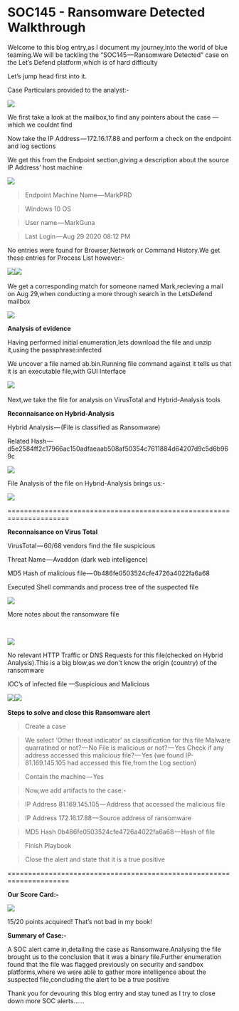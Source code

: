 # SOC145 - Ransomware Detected Walkthrough

Welcome to this blog entry,as I document my journey,into the world of blue teaming.We will be tackling the “SOC145 — Ransomware Detected” case on the Let’s Defend platform,which is of hard difficulty

Let’s jump head first into it.

Case Particulars provided to the analyst:-

![](https://cdn-images-1.medium.com/max/1000/0\*pFsfqeuj6ztYVXG1)

We first take a look at the mailbox,to find any pointers about the case —which we couldnt find

Now take the IP Address — 172.16.17.88 and perform a check on the endpoint and log sections

We get this from the Endpoint section,giving a description about the source IP Address’ host machine​

![​](https://cdn-images-1.medium.com/max/1000/0\*VqWijjynjbcW2TSS)

> Endpoint Machine Name — MarkPRD

> Windows 10 OS

> User name — MarkGuna&#x20;

> Last Login — Aug 29 2020 08:12 PM

No entries were found for Browser,Network or Command History.We get these entries for Process List however:-

​![](https://cdn-images-1.medium.com/max/1000/0\*myZhuPhg5evsUWM4)![](https://cdn-images-1.medium.com/max/1000/0\*43o1hhwj1bOnjity)

We get a corresponding match for someone named Mark,recieving a mail on Aug 29,when conducting a more through search in the LetsDefend mailbox​

![](https://cdn-images-1.medium.com/max/1000/0\*ZCWvvFp27Hi8RuAr)

​**Analysis of evidence**

Having performed initial enumeration,lets download the file and unzip it,using the passphrase:infected

We uncover a file named ab.bin.Running file command against it tells us that it is an executable file,with GUI Interface

​![](https://cdn-images-1.medium.com/max/1000/0\*78m7i2fZ3Jr2vkHs)

Next,we take the file for analysis on VirusTotal and Hybrid-Analysis tools

**Reconnaisance on Hybrid-Analysis**

Hybrid Analysis — (File is classified as Ransomware)

Related Hash — d5e2584ff2c17966ac150adfaeaab508af50354c7611884d64207d9c5d6b969c​

![](https://cdn-images-1.medium.com/max/1000/0\*-I5\_\_yHAWSDhdTRC)

File Analysis of the file on Hybrid-Analysis brings us:-

![](https://cdn-images-1.medium.com/max/1000/0\*Q2GkYsmfdTePd9hu)

\=====================================================================

**Reconnaisance on Virus Total**

VirusTotal — 60/68 vendors find the file suspicious

Threat Name — Avaddon (dark web intelligence)

MD5 Hash of malicious file — 0b486fe0503524cfe4726a4022fa6a68

Executed Shell commands and process tree of the suspected file

![](https://cdn-images-1.medium.com/max/1000/0\*iSUI62NQ3Lwh\_hkn)

More notes about the ransomware file

​

![](https://cdn-images-1.medium.com/max/1000/0\*39xHpcgKpPT3GpjV)

No relevant HTTP Traffic or DNS Requests for this file(checked on Hybrid Analysis).This is a big blow,as we don't know the origin (country) of the ransomware

IOC’s of infected file —Suspicious and Malicious

​![](https://cdn-images-1.medium.com/max/1000/1\*xtgfPJJFoFG9DWXF5yUf8A.png)![](https://cdn-images-1.medium.com/max/750/1\*QJ7V5yM\_gK\_r0IqhkQu1Qg.png)

**Steps to solve and close this Ransomware alert**

> Create a case

> We select ‘Other threat indicator’ as classification for this file Malware quarratined or not? — No File is malicious or not? — Yes Check if any address accessed this malicious file? — Yes (we found IP- 81.169.145.105 had accessed this file,from the Log section)

> Contain the machine — Yes&#x20;

> Now,we add artifacts to the case:-

> IP Address 81.169.145.105 — Address that accessed the malicious file&#x20;

> IP Address 172.16.17.88 — Source address of ransomware&#x20;

> MD5 Hash 0b486fe0503524cfe4726a4022fa6a68 — Hash of file

> Finish Playbook

> Close the alert and state that it is a true positive

\=====================================================================

**Our Score Card:-**​

![](https://cdn-images-1.medium.com/max/1000/1\*5nmj43q3OAIiJnxqj28qAQ.png)

15/20 points acquired! That’s not bad in my book!

**Summary of Case:-**

A SOC alert came in,detailing the case as Ransomware.Analysing the file brought us to the conclusion that it was a binary file.Further enumeration found that the file was flagged previously on security and sandbox platforms,where we were able to gather more intelligence about the suspected file,concluding the alert to be a true positive

Thank you for devouring this blog entry and stay tuned as I try to close down more SOC alerts……
